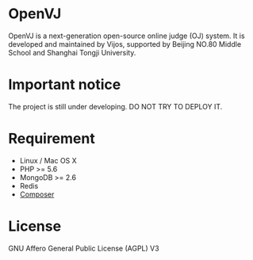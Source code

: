OpenVJ
======

OpenVJ is a next-generation open-source online judge (OJ) system. It is developed and maintained by Vijos, supported by Beijing NO.80 Middle School and Shanghai Tongji University.

# Important notice

The project is still under developing. DO NOT TRY TO DEPLOY IT.

# Requirement

- Linux / Mac OS X
- PHP >= 5.6
- MongoDB >= 2.6
- Redis
- [Composer](https://github.com/composer/composer)

# License

GNU Affero General Public License (AGPL) V3